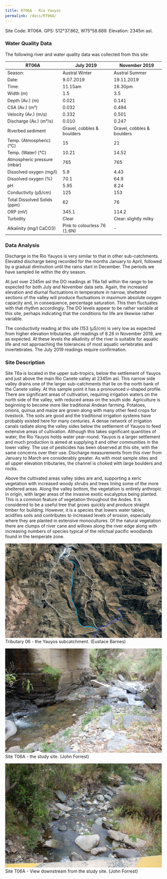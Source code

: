 ```yaml
---
title: RT06A - Rio Yauyos
permalink: /docs/RT06A/
---
```



Site Code: RT06A.  GPS: S12°37.862, W75°58.689. Elevation:
2345m asl.

### Water Quality Data

The following river and water quality data was collected from this site:

| RT06A                        | July 2019                     | November 2019            |
|------------------------------|-------------------------------|--------------------------|
| Season:                      | Austral Winter                | Austral Summer           |
| Date:                        | 9.07.2019                     | 19.11.2019               |
| Time:                        | 11.15am                       | 16.30pm                  |
| Width (m)                    | 1.5                           | 3.5                      |
| Depth (Av.) (m)              | 0.021                         | 0.141                    |
| CSA (Av.) (m²)               | 0.032                         | 0.494                    |
| Velocity (Av.) (m/s)         | 0.332                         | 0.501                    |
| Discharge (Av.) (m³/s)       | 0.010                         | 0.247                    |
| Riverbed sediment            | Gravel, cobbles & boulders    | Gravel, cobbles & boulders |
| Temp. (Atmospheric) (°C)     | 15                            | 21                       |
| Temp. (Water) (°C)           | 10.21                         | 14.52                    |
| Atmospheric pressure (mbar)  | 765                           | 765                      |
| Dissolved oxygen (mg/l)      | 5.9                           | 4.43                     |
| Dissolved oxygen (%)         | 70.1                          | 64.9                     |
| pH                           | 5.95                          | 8.24                     |
| Conductivity (µS/cm)         | 125                           | 153                      |
| Total Dissolved Solids (ppm) | 62                            | 76                       |
| ORP (mV)                     | 345.1                         | 114.2                    |
| Turbidity                    | Clear                         | Clear: slightly milky    |
| Alkalinity (mg/l CaCO3)      | Pink to colourless 76 (1.6N)  |  -                       |

### Data Analysis
Discharge in the Rio Yauyos is very similar to that in other sub-catchments. Elevated discharge being recorded for the months January to April, followed by a gradual diminution until the rains start in December. The periods we have sampled lie within the dry season.   

At just over 2345m asl the DO readings at T6a fall within the range to be expected for both July and November data sets. Again, the increased elevation and diurnal fluctuations in temperature in narrow, sheltered sections of the valley will produce fluctuations in maximum absolute oxygen capacity and, in consequence, percentage saturation. This then fluctuates with that rhythm accordingly. The DO levels appear to be rather variable at this site, perhaps indicating that the conditions for life are likewise rather variable.

The conductivity reading at this site (153 (µS/cm) is very low as expected from higher elevation tributaries. pH readings of 8.26 in November 2019, are as expected. At these levels the alkalinity of the river is suitable for aquatic life and not approaching the tolerances of most aquatic vertebrates and invertebrates. The July 2019 readings require confirmation.


### Site Description
Site T6a is located in the upper sub-tropics, below the settlement of Yauyos and just above the main Rio Canete valley at 2345m asl. This narrow side valley drains one of the larger sub-catchments that lie on the north bank of the Canete valley. At this sample point it has a pronounced v-shaped profile. There are significant areas of cultivation, requiring irrigation waters on the north side of the valley, with reduced areas on the south side. Agriculture is beginning to become more like traditional Andean farming. Potatoes, onions, quinua and maize are grown along with many other feed crops for livestock. The soils are good and the traditional irrigation systems have probably existed here for many centuries. A dense network of irrigation canals radiate along the valley sides below the settlement of Yauyos to feed extensive areas of cultivation. Although this takes significant quantities of water, the Rio Yauyos holds water year-round. Yauyos is a larger settlement and much production is aimed at supplying it and other communities in the lower valley. The use of pesticides has been observed at this site, with the same concerns over their use. Discharge measurements from this river from January to March are considerably greater. As with most sample sites and all upper elevation tributaries, the channel is choked with large boulders and rocks. 

Above the cultivated areas valley sides are arid, supporting a xeric vegetation with increased woody shrubs and trees lining some of the more sheltered areas. Along the valley bottom, the vegetation is entirely anthropic in origin, with larger areas of the invasive exotic eucalyptus being planted. This is a common feature of vegetation throughout the Andes. It is considered to be a useful tree that grows quickly and produce straight timber for building. However, it is a species that lowers water tables, acidifies soils and contributes to increased levels of erosion, especially where they are planted in extensive monocultures. Of the natural vegetation there are clumps of river cane and willows along the river edge along with increasing numbers of species typical of the relictual pacific woodlands found in the temperate zone. 


![Tributary T06 - the Yauyos subcatchment. (Eustace Barnes)](/assets/SiteDescriptions/T6/T6Yauyossubcatchment.jpg)
Tributary 06 - the Yauyos subcatchment. (Eustace Barnes)


![Site T06A - the study site. (John Forrest)](/assets/SiteDescriptions/T6/T6AStudysite.JPG)
Site T06A - the study site. (John Forrest)


![Site T06A - View downstream from the study site. (John Forrest)](/assets/SiteDescriptions/T6/T6AViewdownstream.JPG)
Site T06A - View downstream from the study site. (John Forrest)

